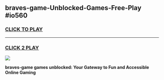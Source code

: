
## braves-game-Unblocked-Games-Free-Play #io560
<h3>
<a href="https://us.freeplayer.one?title=braves-game&ref=9M">CLICK TO PLAY</a></h3>
<hr>

<h3>
<a href="https://us.freeplayer.one?title=braves-game&ref=9M">CLICK 2 PLAY</a>
  
</h3>

<a href="https://us.freeplayer.one?title=braves-game&ref=9M"><img src="https://clearcache.store/games.png"></a>


**braves-game games unblocked: Your Gateway to Fun and Accessible Online Gaming**
